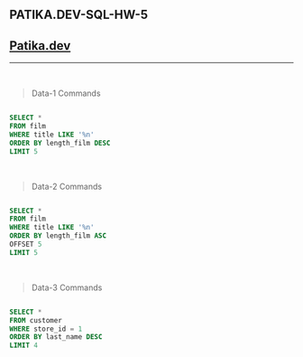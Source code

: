 ## PATIKA.DEV-SQL-HW-5

## [Patika.dev](https://www.patika.dev/tr)

---

<br>

> Data-1 Commands

```sql

SELECT *
FROM film
WHERE title LIKE '%n'
ORDER BY length_film DESC
LIMIT 5

```

<br>

> Data-2 Commands

```sql

SELECT *
FROM film
WHERE title LIKE '%n'
ORDER BY length_film ASC
OFFSET 5
LIMIT 5

```

<br>

> Data-3 Commands

```sql

SELECT *
FROM customer
WHERE store_id = 1
ORDER BY last_name DESC
LIMIT 4

```
